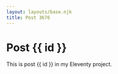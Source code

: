 ```yaml
---
layout: layouts/base.njk
title: Post 3676
---
```


# Post {{ id }}

This is post {{ id }} in my Eleventy project.
